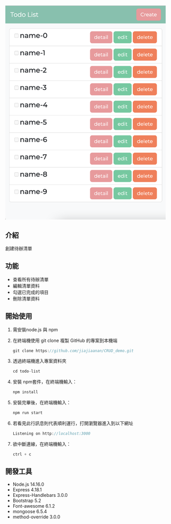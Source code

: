 ![image](https://github.com/jiajiaanan/CRUD_demo/blob/main/todoList.png)

## 介紹

創建待辦清單

## 功能

- 查看所有待辦清單
- 編輯清單資料
- 勾選已完成的項目
- 刪除清單資料

## 開始使用

1. 需安裝node.js 與 npm
2. 在終端機使用 git clone 複製 GitHub 的專案到本機端
    
    ```jsx
    git clone https://github.com/jiajiaanan/CRUD_demo.git
    ```
    
3. 透過終端機進入專案資料夾
    
    ```jsx
    cd todo-list
    ```
    
4. 安裝 npm套件，在終端機輸入：
    
    ```jsx
    npm install
    ```
    
5. 安裝完畢後，在終端機輸入：
    
    ```jsx
    npm run start
    ```
    
6. 若看見此行訊息則代表順利運行，打開瀏覽器進入到以下網址
    
    ```jsx
    Listening on http://localhost:3000
    ```
    
7. 欲中斷連線，在終端機輸入：
    
    ```jsx
    ctrl + c
    ```
    

## 開發工具

- Node.js 14.16.0
- Express 4.18.1
- Express-Handlebars 3.0.0
- Bootstrap 5.2
- Font-awesome 6.1.2
- mongoose 6.5.4
- method-override 3.0.0

